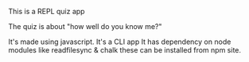 This is a REPL quiz app

The quiz is about "how well do you know me?"

It's made using javascript. It's a CLI app
It has dependency on node modules like readfilesync & chalk
these can be installed from npm site.
